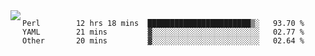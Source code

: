 

<a href="https://github.com/anuraghazra/github-readme-stats">
  <img align="left" src="https://github-readme-stats.vercel.app/api?username=kfly8&count_private=true&show_icons=true&theme=calm" />
</a>


<!--START_SECTION:waka-->

```text
Perl        12 hrs 18 mins  ███████████████████████▒░   93.70 %
YAML        21 mins         ▓░░░░░░░░░░░░░░░░░░░░░░░░   02.77 %
Other       20 mins         ▓░░░░░░░░░░░░░░░░░░░░░░░░   02.64 %
```

<!--END_SECTION:waka-->
